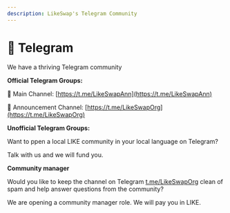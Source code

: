 ```yaml
---
description: LikeSwap's Telegram Community
---
```


# 💬 Telegram

We have a thriving Telegram community

**Official Telegram Groups:**

🧂 Main Channel: [https://t.me/LikeSwapAnn](https://t.me/LikeSwapAnn)

📣 Announcement Channel: [https://t.me/LikeSwapOrg](https://t.me/LikeSwapOrg)

**Unofficial Telegram Groups:**

Want to ppen a local LIKE community in your local language on Telegram?

Talk with us and we will fund you.

**Community manager**

Would you like to keep the channel on Telegram [t.me/LikeSwapOrg](https://t.me/LikeSwapOrg) clean of spam and help answer questions from the community?

We are opening a community manager role. We will pay you in LIKE.
